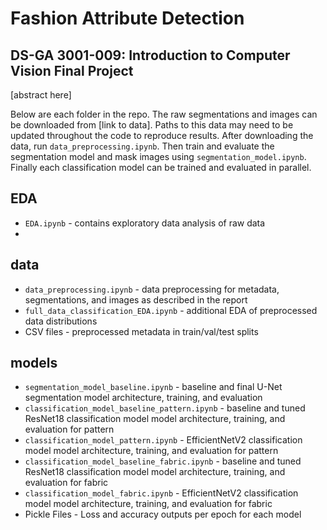 # Fashion Attribute Detection
## DS-GA 3001-009: Introduction to Computer Vision Final Project

[abstract here]

Below are each folder in the repo.  The raw segmentations and images can be downloaded from [link to data].  Paths to this data may need to be updated throughout the code to reproduce results.  After downloading the data, run `data_preprocessing.ipynb`.  Then train and evaluate the segmentation model and mask images using `segmentation_model.ipynb`.  Finally each classification model can be trained and evaluated in parallel.

## EDA
- `EDA.ipynb` - contains exploratory data analysis of raw data
- 
## data
- `data_preprocessing.ipynb` - data preprocessing for metadata, segmentations, and images as described in the report
- `full_data_classification_EDA.ipynb` - additional EDA of preprocessed data distributions
- CSV files - preprocessed metadata in train/val/test splits
  
## models
- `segmentation_model_baseline.ipynb` - baseline and final U-Net segmentation model architecture, training, and evaluation
- `classification_model_baseline_pattern.ipynb` - baseline and tuned ResNet18 classification model model architecture, training, and evaluation for pattern
- `classification_model_pattern.ipynb` - EfficientNetV2 classification model model architecture, training, and evaluation for pattern
- `classification_model_baseline_fabric.ipynb` - baseline and tuned ResNet18 classification model model architecture, training, and evaluation for fabric
- `classification_model_fabric.ipynb` - EfficientNetV2 classification model model architecture, training, and evaluation for fabric
- Pickle Files - Loss and accuracy outputs per epoch for each model

